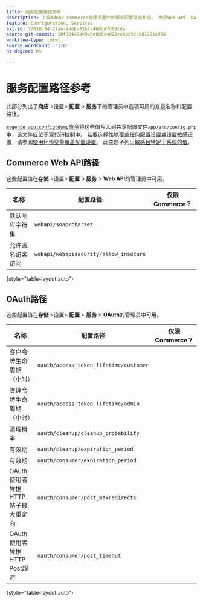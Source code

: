 ```yaml
---
title: 服务配置路径参考
description: 了解Adobe Commerce管理设置中的服务配置路径和值。 发现Web API、OAuth和服务集成配置选项。
feature: Configuration, Services
exl-id: 77818c54-21ae-4a66-81bf-468bd7d09cda
source-git-commit: 10f324478e9a5e80fc4d28ce680929687291e990
workflow-type: tm+mt
source-wordcount: '170'
ht-degree: 0%

---
```


# 服务配置路径参考

此部分列出了&#x200B;**商店** >设置> **配置** > **服务**&#x200B;下的管理员中选项可用的变量名称和配置路径。

[`magento app:config:dump`命令](../cli/export-configuration.md)将这些值写入到共享配置文件`app/etc/config.php`中，该文件应位于源代码控制中。 若要选择性地覆盖任何配置设置或设置敏感设置，请参阅[使用环境变量覆盖配置设置](override-config-settings.md#environment-variables)。 此主题&#x200B;_不_&#x200B;列出[敏感且特定于系统的值](config-reference-sens.md)。

## Commerce Web API路径

这些配置值在&#x200B;**存储** >设置> **配置** > **服务** > **Web API**&#x200B;的管理员中可用。

| 名称 | 配置路径 | 仅限Commerce？ |
|--------------|--------------|--------------|
| 默认响应字符集 | `webapi/soap/charset` | <!-- ![Not Commerce-only](/help/assets/configuration/red-x.png) --> |
| 允许匿名访客访问 | `webapi/webapisecurity/allow_insecure` | <!-- ![Not Commerce-only](/help/assets/configuration/red-x.png) --> |

{style="table-layout:auto"}

## OAuth路径

这些配置值在&#x200B;**存储** >设置> **配置** > **服务** > **OAuth**&#x200B;的管理员中可用。

| 名称 | 配置路径 | 仅限Commerce？ |
|--------------|--------------|--------------|
| 客户令牌生命周期（小时） | `oauth/access_token_lifetime/customer` | <!-- ![Not Commerce-only](/help/assets/configuration/red-x.png) --> |
| 管理令牌生命周期（小时） | `oauth/access_token_lifetime/admin` | <!-- ![Not Commerce-only](/help/assets/configuration/red-x.png) --> |
| 清理概率 | `oauth/cleanup/cleanup_probability` | <!-- ![Not Commerce-only](/help/assets/configuration/red-x.png) --> |
| 有效期 | `oauth/cleanup/expiration_period` | <!-- ![Not Commerce-only](/help/assets/configuration/red-x.png) --> |
| 有效期 | `oauth/consumer/expiration_period` | <!-- ![Not Commerce-only](/help/assets/configuration/red-x.png) --> |
| OAuth使用者凭据HTTP帖子最大重定向 | `oauth/consumer/post_maxredirects` | <!-- ![Not Commerce-only](/help/assets/configuration/red-x.png) --> |
| OAuth使用者凭据HTTP Post超时 | `oauth/consumer/post_timeout` | <!-- ![Not Commerce-only](/help/assets/configuration/red-x.png) --> |

{style="table-layout:auto"}
